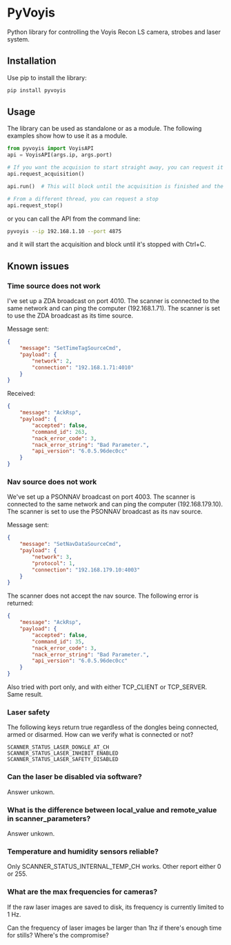 # PyVoyis
Python library for controlling the Voyis Recon LS camera, strobes and laser system.

## Installation
Use pip to install the library:

```bash
pip install pyvoyis
```

## Usage
The library can be used as standalone or as a module. The following examples show how to use it as a module.

```python
from pyvoyis import VoyisAPI
api = VoyisAPI(args.ip, args.port)

# If you want the acquision to start straight away, you can request it
api.request_acquisition()

api.run()  # This will block until the acquisition is finished and the API disconnected

# From a different thread, you can request a stop
api.request_stop()
```

or you can call the API from the command line:

```bash
pyvoyis --ip 192.168.1.10 --port 4875
```

and it will start the acquisition and block until it's stopped with Ctrl+C.


## Known issues

### Time source does not work
I've set up a ZDA broadcast on port 4010. The scanner is connected to the same network and can ping the computer (192.168.1.71). The scanner is set to use the ZDA broadcast as its time source.

Message sent:

```json
{
    "message": "SetTimeTagSourceCmd",
    "payload": {
        "network": 2,
        "connection": "192.168.1.71:4010"
    }
}
```

Received:

```json
{
    "message": "AckRsp",
    "payload": {
        "accepted": false,
        "command_id": 263,
        "nack_error_code": 3,
        "nack_error_string": "Bad Parameter.",
        "api_version": "6.0.5.96dec0cc"
    }
}
```


### Nav source does not work

We've set up a PSONNAV broadcast on port 4003. The scanner is connected to the same network and can ping the computer (192.168.179.10). The scanner is set to use the PSONNAV broadcast as its nav source.

Message sent:

```json
{
    "message": "SetNavDataSourceCmd",
    "payload": {
        "network": 3,
        "protocol": 1,
        "connection": "192.168.179.10:4003"
    }
}
```

The scanner does not accept the nav source. The following error is returned:

```json
{
    "message": "AckRsp",
    "payload": {
        "accepted": false,
        "command_id": 35,
        "nack_error_code": 3,
        "nack_error_string": "Bad Parameter.",
        "api_version": "6.0.5.96dec0cc"
    }
}
```

Also tried with port only, and with either TCP_CLIENT or TCP_SERVER. Same result.

### Laser safety
The following keys return true regardless of the dongles being connected, armed or disarmed. How can we verify what is connected or not?

```
SCANNER_STATUS_LASER_DONGLE_AT_CH
SCANNER_STATUS_LASER_INHIBIT_ENABLED
SCANNER_STATUS_LASER_SAFETY_DISABLED
```

### Can the laser be disabled via software?
Answer unkown.

### What is the difference between local_value and remote_value in scanner_parameters?
Answer unkown.

### Temperature and humidity sensors reliable?
Only SCANNER_STATUS_INTERNAL_TEMP_CH works. Other report either 0 or 255.

### What are the max frequencies for cameras?
If the raw laser images are saved to disk, its frequency is currently limited to 1 Hz.

Can the frequency of laser images be larger than 1hz if there's enough time for stills? Where's the compromise?

